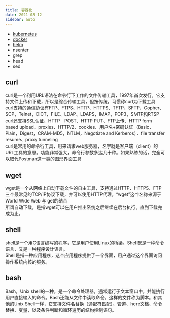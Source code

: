 ```yaml
---
title: 容器化
date: 2021-08-12
sidebar: auto
---
```

- [kubernetes](./kubernetes.md)
- [docker](./docker.md)
- [helm](./helm.md)
- nsenter
- grep
- head
- sed
## curl 
curl是一个利用URL语法在命令行下工作的文件传输工具，1997年首次发行。它支持文件上传和下载，所以是综合传输工具，但按传统，习惯称curl为下载工具</br>
curl支持的通信协议有FTP、FTPS、HTTP、HTTPS、TFTP、SFTP、Gopher、SCP、Telnet、DICT、FILE、LDAP、LDAPS、IMAP、POP3、SMTP和RTSP</br>
curl还支持SSL认证、HTTP　POST、HTTP PUT、FTP上传、HTTP form based upload、proxies、HTTP/2、cookies、用户名+密码认证（Basic，Plain，Digest，CRAM-MD5，NTLM，Negotiate and Kerberos）、file transfer resume、proxy tunneling</br>
curl是常用的命令行工具，用来请求web服务器，名字就是客户端（client）的URL工具的意思。功能非常强大，命令行参数多达几十种。如果熟练的话，完全可以取代Postman这一类的图形界面工具
## wget
wget是一个从网络上自动下载文件的自由工具，支持通过HTTP、HTTPS、FTP三个最常见的TCP/IP协议下载，并可以使用HTTP代理。“wget”这个名称来源于 World Wide Web 与 get的结合</br>
所谓自动下载，是指wget可以在用户推出系统之后继续在后台执行，直到下载完成为止。
## shell
shell是一个用C语言编写的程序，它是用户使用Linux的桥梁。Shell既是一种命令语言，又是一种程序设计语言。</br>
Shell是指一种应用程序，这个应用程序提供了一个界面，用户通过这个界面访问操作系统内核的服务。
## bash
Bash，Unix shell的一种，是一个命令处理器，通常运行于文本窗口中，并能执行用户直接输入的命令。Bash还能从文件中读取命令，这样的文件称为脚本。和其他的Unix Shell一样，它支持文件名替换（通配符匹配）、管道、here文档、命令替换、变量，以及条件判断和循环遍历的结构控制语句。
